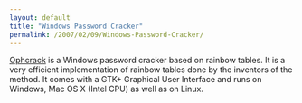 ```yaml
---
layout: default
title: "Windows Password Cracker"
permalink: /2007/02/09/Windows-Password-Cracker/
---
```


<a href="http://ophcrack.sourceforge.net/" target="_blank">Ophcrack</a> is a Windows password cracker based on rainbow tables. It is a very efficient implementation of rainbow tables done by the inventors of the method. It comes with a GTK+ Graphical User Interface and runs on Windows, Mac OS X (Intel CPU) as well as on Linux.
